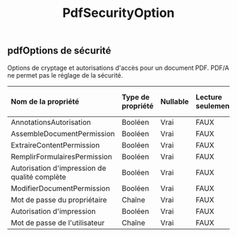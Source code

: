 ﻿---
title: PdfSecurityOption
second_title: Aspose.Cells Cloud Documen
type: docs
url: /fr/specification/model/pdfsecurityoptions/
description: "Aspose.Cells Spécification du modèle cloud : PdfSecurityOptions. Gérez sans effort Excel et d'autres feuilles de calcul avec des fonctionnalités telles que l'ouverture, la génération, l'édition, le fractionnement, la fusion, la comparaison et la conversion."
kwords: Excel, Office, feuille de calcul, Cloud REST API, PdfSecurityOptions
weight: 50
---
## **pdfOptions de sécurité**

 Options de cryptage et autorisations d'accès pour un document PDF. PDF/A ne permet pas le réglage de la sécurité.

| Nom de la propriété| Type de propriété| Nullable| Lecture seulement| Valeur par défaut| Description|
|:- |:- |:- |:- |:- |:- |
| AnnotationsAutorisation| Booléen| Vrai| FAUX|||
| AssembleDocumentPermission| Booléen| Vrai| FAUX|||
| ExtraireContentPermission| Booléen| Vrai| FAUX|||
| RemplirFormulairesPermission| Booléen| Vrai| FAUX|||
| Autorisation d'impression de qualité complète| Booléen| Vrai| FAUX|||
| ModifierDocumentPermission| Booléen| Vrai| FAUX|||
| Mot de passe du propriétaire| Chaîne| Vrai| FAUX|||
| Autorisation d'impression| Booléen| Vrai| FAUX|||
| Mot de passe de l'utilisateur| Chaîne| Vrai| FAUX|||


